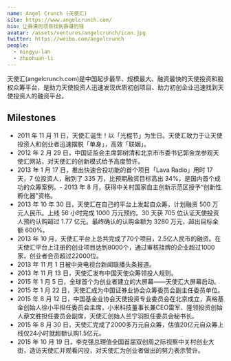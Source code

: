```yaml
---
name: Angel Crunch (天使汇)
site: https://www.angelcrunch.com/
bio: 让靠谱的项目找到靠谱的钱
avatar: /assets/ventures/angelcrunch/icon.jpg
twitter: https://weibo.com/angelcrunch
people:
  - ningyu-lan
  - zhuohuan-li
---
```


天使汇(angelcrunch.com)是中国起步最早、规模最大、融资最快的天使投资和股权众筹平台，是助力天使投资人迅速发现优质初创项目、助力初创企业迅速找到天使投资人的融资平台。

## Milestones

- 2011 年 11 月 11 日，天使汇诞生！以「光棍节」为生日。天使汇致力于让天使投资人和创业者迅速摆脱「单身」，高效「联姻」。  
- 2012 年 2 月 29 日，中国证监会主席郭树清和北京市市委书记郭金龙参观天使汇网站，对天使汇的创新模式给予高度赞许。  
- 2013 年 1 月 17 日，推出快速合投功能的首个项目「Lava Radio」用时 17 天，7 位投资人，融到了 335 万，比预期融资目标高出 34%，是国内首个成功的众筹案例。- 2013 年 8 月，获得中关村国家自主创新示范区授予“创新性孵化器”资格。  
- 2013 年 10 年 30 日，天使汇在自己的平台上发起自众筹，计划融资 500 万元人民币。上线 56 小时完成 1000 万元预约。30 天获 705 位认证天使投资人预约认购超过 1.77 亿元。最终确认的认购金额为 3280 万元，超出目标金额 600%。  
- 2013 年 10 月，天使汇平台上总共完成了70个项目，2.5亿人民币的融资。在天使汇平台上注册的创业项目达到8000个，通过审核挂牌的企业超过1000家，创业者会员超过22000位。  
- 2013 年 11 月 1 日被中央电视台新闻联播头条报道。
- 2013 年 11 月 13 日，天使汇发布中国天使众筹领投人规则。  
- 2015 年 1 月 5 日，全球首个为创业者建立的大屏幕——天使汇大屏幕启动。  
- 2015 年 1 月 22 日，天使汇成为中国证券业协会众筹委员会副主任委员单位。  
- 2015 年 8 月 12 日，中国基金业协会天使投资专业委员会在北京成立，真格基金创始人徐小平担任委员会主席，小米科技董事长兼CEO雷军、隆领投资创始人蔡文胜担任委员会副席，天使汇创始人兰宁羽担任委员会秘书长。  
- 2015 年 8 月 30 日，天使汇完成了2000多万元自众筹，估值20亿元自众筹上线仅24小时就超额认购1.5亿元。  
- 2015 年 10 月 19 日，李克强总理值全国首届双创周之际视察中关村创业大街，造访天使汇并观看闪投，对天使汇为创业者做出的努力表示赞许。  

